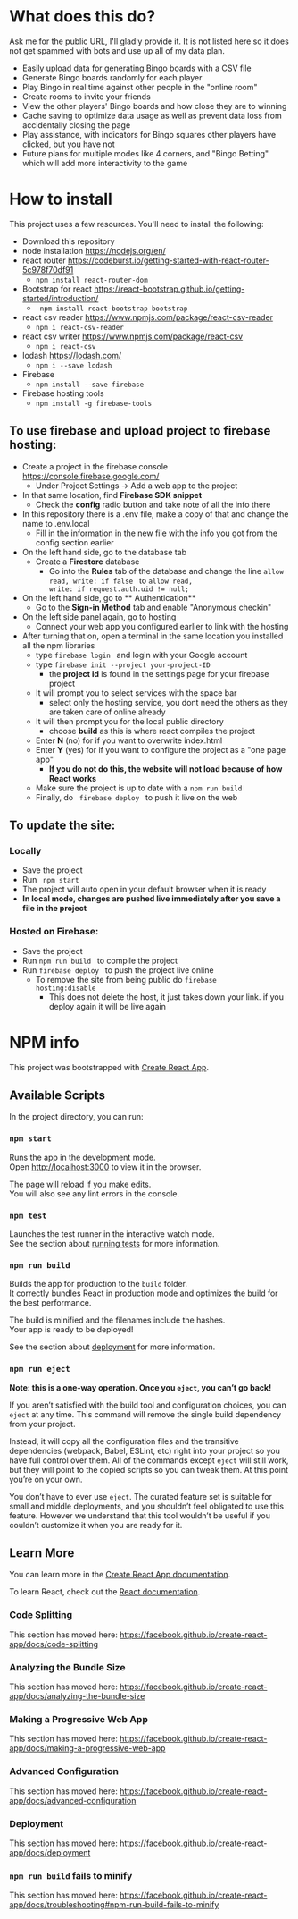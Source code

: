 # What does this do?
Ask me for the public URL, I'll gladly provide it. It is not listed here so it does not get spammed with bots and use up all of my data plan.
* Easily upload data for generating Bingo boards with a CSV file
* Generate Bingo boards randomly for each player
* Play Bingo in real time against other people in the "online room"
* Create rooms to invite your friends
* View the other players' Bingo boards and how close they are to winning
* Cache saving to optimize data usage as well as prevent data loss from accidentally closing the page
* Play assistance, with indicators for Bingo squares other players have clicked, but you have not
* Future plans for multiple modes like 4 corners, and "Bingo Betting" which will add more interactivity to the game

# How to install
This project uses a few resources. You'll need to install the following:
* Download this repository
* node installation https://nodejs.org/en/
* react router https://codeburst.io/getting-started-with-react-router-5c978f70df91
  * <code>npm install react-router-dom </code>
* Bootstrap for react https://react-bootstrap.github.io/getting-started/introduction/
  * <code> npm install react-bootstrap bootstrap</code>
* react csv reader https://www.npmjs.com/package/react-csv-reader
  * <code>npm i react-csv-reader</code>
* react csv writer https://www.npmjs.com/package/react-csv
  * <code>npm i react-csv </code>
* lodash https://lodash.com/
  * <code>npm i --save lodash </code>
* Firebase
  * <code>npm install --save firebase </code>
* Firebase hosting tools
  * <code>npm install -g firebase-tools </code>

## To use firebase and upload project to firebase hosting:
* Create a project in the firebase console https://console.firebase.google.com/
  * Under Project Settings -> Add a web app to the project
* In that same location, find **Firebase SDK snippet**
  * Check the **config** radio button and take note of all the info there
* In this repository there is a .env file, make a copy of that and change the name to .env.local
  * Fill in the information in the new file with the info you got from the config section earlier
* On the left hand side, go to the database tab
  * Create a **Firestore** database
    * Go into the **Rules** tab of the database and change the line <code>allow read, write: if false </code> to <code>allow read, write: if request.auth.uid != null; </code>
* On the left hand side, go to ** Authentication**
  * Go to the **Sign-in Method** tab and enable "Anonymous checkin"
* On the left side panel again, go to hosting
  * Connect your web app you configured earlier to link with the hosting
* After turning that on, open a terminal in the same location you installed all the npm libraries
  * type <code>firebase login </code> and login with your Google account
  * type <code>firebase init --project your-project-ID </code>
    * the **project id** is found in the settings page for your firebase project
  * It will prompt you to select services with the space bar
    * select only the hosting service, you dont need the others as they are taken care of online already
  * It will then prompt you for the local public directory
    * choose **build** as this is where react compiles the project
  * Enter **N** (no) for if you want to overwrite index.html
  * Enter **Y** (yes) for if you want to configure the project as a "one page app"
    * **If you do not do this, the website will not load because of how React works**
  * Make sure the project is up to date with a <code>npm run build </code>
  * Finally, do <code> firebase deploy </code> to push it live on the web

 ## To update the site:
 ### Locally
 * Save the project
 * Run <code> npm start</code>
 * The project will auto open in your default browser when it is ready
 * **In local mode, changes are pushed live immediately after you save a file in the project**

 ### Hosted on Firebase:
 * Save the project
 * Run <code>npm run build </code> to compile the project
 * Run <code>firebase deploy </code> to push the project live online
    * To remove the site from being public do <code>firebase hosting:disable </code>
      * This does not delete the host, it just takes down your link. if you deploy again it will be live again




# NPM info

This project was bootstrapped with [Create React App](https://github.com/facebook/create-react-app).

## Available Scripts

In the project directory, you can run:

### `npm start`

Runs the app in the development mode.<br />
Open [http://localhost:3000](http://localhost:3000) to view it in the browser.

The page will reload if you make edits.<br />
You will also see any lint errors in the console.

### `npm test`

Launches the test runner in the interactive watch mode.<br />
See the section about [running tests](https://facebook.github.io/create-react-app/docs/running-tests) for more information.

### `npm run build`

Builds the app for production to the `build` folder.<br />
It correctly bundles React in production mode and optimizes the build for the best performance.

The build is minified and the filenames include the hashes.<br />
Your app is ready to be deployed!

See the section about [deployment](https://facebook.github.io/create-react-app/docs/deployment) for more information.

### `npm run eject`

**Note: this is a one-way operation. Once you `eject`, you can’t go back!**

If you aren’t satisfied with the build tool and configuration choices, you can `eject` at any time. This command will remove the single build dependency from your project.

Instead, it will copy all the configuration files and the transitive dependencies (webpack, Babel, ESLint, etc) right into your project so you have full control over them. All of the commands except `eject` will still work, but they will point to the copied scripts so you can tweak them. At this point you’re on your own.

You don’t have to ever use `eject`. The curated feature set is suitable for small and middle deployments, and you shouldn’t feel obligated to use this feature. However we understand that this tool wouldn’t be useful if you couldn’t customize it when you are ready for it.

## Learn More

You can learn more in the [Create React App documentation](https://facebook.github.io/create-react-app/docs/getting-started).

To learn React, check out the [React documentation](https://reactjs.org/).

### Code Splitting

This section has moved here: https://facebook.github.io/create-react-app/docs/code-splitting

### Analyzing the Bundle Size

This section has moved here: https://facebook.github.io/create-react-app/docs/analyzing-the-bundle-size

### Making a Progressive Web App

This section has moved here: https://facebook.github.io/create-react-app/docs/making-a-progressive-web-app

### Advanced Configuration

This section has moved here: https://facebook.github.io/create-react-app/docs/advanced-configuration

### Deployment

This section has moved here: https://facebook.github.io/create-react-app/docs/deployment

### `npm run build` fails to minify

This section has moved here: https://facebook.github.io/create-react-app/docs/troubleshooting#npm-run-build-fails-to-minify
